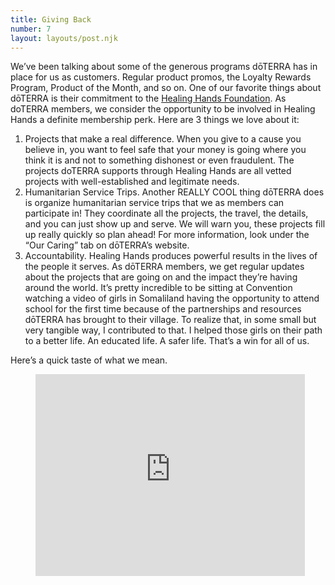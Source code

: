 ```yaml
---
title: Giving Back
number: 7
layout: layouts/post.njk
---
```


We’ve been talking about some of the generous programs dōTERRA has in place for us as customers. Regular product promos, the Loyalty Rewards Program, Product of the Month, and so on. One of our favorite things about dōTERRA is their commitment to the [Healing Hands Foundation](https://www.doterra.com/US/en/healing-hands-foundation-about). As doTERRA members, we consider the opportunity to be involved in Healing Hands a definite membership perk. Here are 3 things we love about it:

1. Projects that make a real difference. When you give to a cause you believe in, you want to feel safe that your money is going where you think it is and not to something dishonest or even fraudulent. The projects doTERRA supports through Healing Hands are all vetted projects with well-established and legitimate needs.
2. Humanitarian Service Trips. Another REALLY COOL thing dōTERRA does is organize humanitarian service trips that we as members can participate in! They coordinate all the projects, the travel, the details, and you can just show up and serve. We will warn you, these projects fill up really quickly so plan ahead! For more information, look under the “Our Caring” tab on dōTERRA’s website.
3. Accountability. Healing Hands produces powerful results in the lives of the people it serves. As dōTERRA members, we get regular updates about the projects that are going on and the impact they’re having around the world. It’s pretty incredible to be sitting at Convention watching a video of girls in Somaliland having the opportunity to attend school for the first time because of the partnerships and resources dōTERRA has brought to their village. To realize that, in some small but very tangible way, I contributed to that. I helped those girls on their path to a better life. An educated life. A safer life. That’s a win for all of us.

Here’s a quick taste of what we mean.

<figure class="video-container">
<iframe width="431" height="323" src="https://www.youtube.com/embed/o2R58k83-bw" title="YouTube video player" frameborder="0" allow="accelerometer; autoplay; clipboard-write; encrypted-media; gyroscope; picture-in-picture" allowfullscreen></iframe>
</figure>
